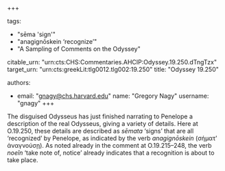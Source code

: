 +++

tags:
- "sēma &#39;sign&#39;"
- "anagignōskein ‘recognize’"
- "A Sampling of Comments on the Odyssey"

citable_urn: "urn:cts:CHS:Commentaries.AHCIP:Odyssey.19.250.dTngTzx"
target_urn: "urn:cts:greekLit:tlg0012.tlg002:19.250"
title: "Odyssey 19.250"

authors:
- email: "gnagy@chs.harvard.edu"
  name: "Gregory Nagy"
  username: "gnagy"
+++

<p>The disguised Odysseus has just finished narrating to Penelope a description of the real Odysseus, giving a variety of details. Here at O.19.250, these details are described as <em>sēmata</em> ‘signs’ that are all ‘recognized’ by Penelope, as indicated by the verb <em>anagignōskein</em> (σήματ&#x27; ἀναγνούσῃ). As noted already in the comment at O.19.215–248, the verb <em>noeîn</em> ‘take note of, notice’ already indicates that a recognition is about to take place.  </p>